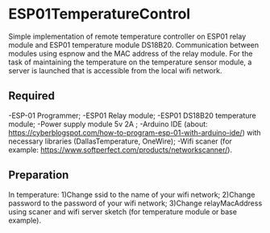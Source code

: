 # ESP01TemperatureControl
Simple implementation of remote temperature controller on ESP01 relay module and ESP01 temperature module DS18B20. Communication between modules using espnow and the MAC address of the relay module. For the task of maintaining the temperature on the temperature sensor module, a server is launched that is accessible from the local wifi network.
## Required
-ESP-01 Programmer;
-ESP01 Relay module;
-ESP01 DS18B20 temperature module;
-Power supply module 5v 2A ;
-Arduino IDE (about: https://cyberblogspot.com/how-to-program-esp-01-with-arduino-ide/) with necessary libraries (DallasTemperature, OneWire);
-Wifi scaner (for example: https://www.softperfect.com/products/networkscanner/).
## Preparation
In temperature:
1)Change ssid to the name of your wifi network;
2)Change password to the password of your wifi network;
3)Change relayMacAddress using scaner and wifi server sketch (for temperature module or base example).
